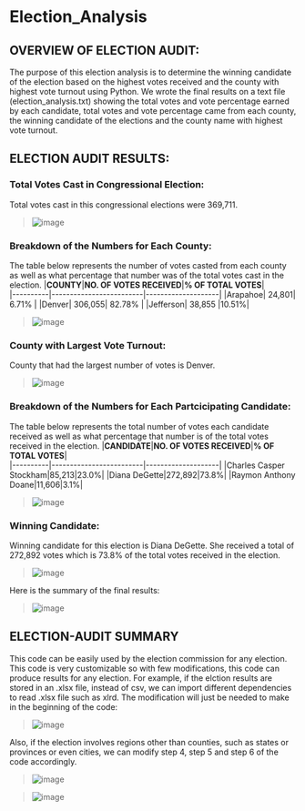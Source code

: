 # Election_Analysis

## OVERVIEW OF ELECTION AUDIT:
The purpose of this election analysis is to determine the winning candidate of the election based on the highest votes received and the county with highest vote turnout using Python. We wrote the final results on a text file (election_analysis.txt) showing the total votes and vote percentage earned by each candidate, total votes and vote percentage came from each county, the winning candidate of the elections and the county name with highest vote turnout.

## ELECTION AUDIT RESULTS:
### Total Votes Cast in Congressional Election:
Total votes cast in this congressional elections were 369,711.

> ![image](https://user-images.githubusercontent.com/86074187/125487634-b4481a46-b3fe-4e8a-847e-72ab38112aba.png)

### Breakdown of the Numbers for Each County:
The table below represents the number of votes casted from each county as well as what percentage that number was of the total votes cast in the election.
|**COUNTY**|**NO. OF VOTES RECEIVED**|**% OF TOTAL VOTES**|  
|----------|-------------------------|--------------------|
|Arapahoe| 24,801| 6.71% |
|Denver| 306,055| 82.78% |
|Jefferson| 38,855 |10.51%|

>![image](https://user-images.githubusercontent.com/86074187/125489471-2048b4aa-342d-4465-a086-167b352b9824.png)

### County with Largest Vote Turnout:
County that had the largest number of votes is Denver.

>![image](https://user-images.githubusercontent.com/86074187/125489812-67f811b2-df26-4d70-b3d0-27bcc6fd8fa4.png)

### Breakdown of the Numbers for Each Partcicipating Candidate:
The table below represents the total number of votes each candidate received as well as what percentage that number is of the total votes received in the election.
|**CANDIDATE**|**NO. OF VOTES RECEIVED**|**% OF TOTAL VOTES**|  
|----------|-------------------------|--------------------|
|Charles Casper Stockham|85,213|23.0%|
|Diana DeGette|272,892|73.8%|
|Raymon Anthony Doane|11,606|3.1%|

>![image](https://user-images.githubusercontent.com/86074187/125490350-bd34276b-070d-410e-aa3f-6f04a0e90c7e.png)

### Winning Candidate:
Winning candidate for this election is Diana DeGette. She received a total of 272,892 votes which is 73.8% of the total votes received in the election.

>![image](https://user-images.githubusercontent.com/86074187/125490673-4876ce5e-14f9-4dfb-97f4-166f07436ecf.png)


Here is the summary of the final results:

>![image](https://user-images.githubusercontent.com/86074187/125491450-b210abd2-f4d0-41c4-8aab-50a59f3a5b11.png)

## ELECTION-AUDIT SUMMARY
This code can be easily used by the election commission for any election. This code is very customizable so with few modifications, this code can produce results for any election.
For example, if the elction results are stored in an .xlsx file, instead of csv, we can import different dependencies to read .xlsx file such as xlrd. The modification will just be needed to make in the beginning of the code:

>![image](https://user-images.githubusercontent.com/86074187/125493231-d0dec496-7894-4ff7-8a35-bf005c74ff77.png)

Also, if the election involves regions other than counties, such as states or provinces or even cities, we can modify step 4, step 5 and step 6 of the code accordingly.

>![image](https://user-images.githubusercontent.com/86074187/125493536-267c3765-9645-4487-b14a-7e6421493c8f.png)

>![image](https://user-images.githubusercontent.com/86074187/125493620-78e61aee-ebde-4baa-af71-38ee3dd3029e.png)







